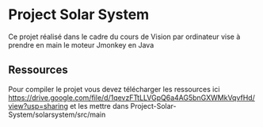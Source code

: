 # Project Solar System
Ce projet réalisé dans le cadre du cours de Vision par ordinateur vise à prendre en main le moteur Jmonkey en Java

## Ressources
Pour compiler le projet vous devez télécharger les ressources ici https://drive.google.com/file/d/1qevzFTtLLVGpQ6a4AG5bnGXWMkVqvfHd/view?usp=sharing et les mettre dans Project-Solar-System/solarsystem/src/main
